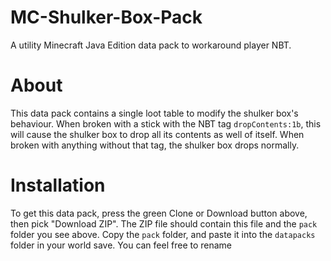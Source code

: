 # MC-Shulker-Box-Pack #
A utility Minecraft Java Edition data pack to workaround player NBT.

# About #
This data pack contains a single loot table to modify the shulker box's behaviour. When broken with a stick with the NBT tag `dropContents:1b`, this will cause the shulker box to drop all its contents as well of itself. When broken with anything without that tag, the shulker box drops normally.

# Installation #
To get this data pack, press the green Clone or Download button above, then pick "Download ZIP". The ZIP file should contain this file and the `pack` folder you see above. Copy the `pack` folder, and paste it into the `datapacks` folder in your world save. You can feel free to rename
